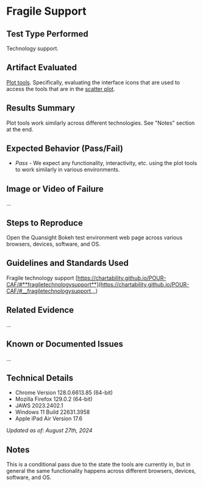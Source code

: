 # Fragile Support

## Test Type Performed

Technology support.

## Artifact Evaluated

[Plot tools](https://docs.bokeh.org/en/latest/docs/user_guide/interaction/tools.html#ug-interaction-tools). Specifically, evaluating the interface icons that are used to access the tools that are in the [scatter plot](https://quansight-labs.github.io/bokeh-a11y-audit/#_ts1723552414769).

## Results Summary

Plot tools work similarly across different technologies. See "Notes" section at the end.

## Expected Behavior (Pass/Fail)

- _Pass_ - We expect any functionality, interactivity, etc. using the plot tools to work similarly in various environments.

## Image or Video of Failure

...

## Steps to Reproduce

Open the Quansight Bokeh test environment web page across various browsers, devices, software, and OS.

## Guidelines and Standards Used

Fragile technology support [https://chartability.github.io/POUR-CAF/#**fragiletechnologysupport**](https://chartability.github.io/POUR-CAF/#__fragiletechnologysupport__)

## Related Evidence

...

## Known or Documented Issues

...

## Technical Details

- Chrome Version 128.0.6613.85 (64-bit)
- Mozilla Firefox 129.0.2 (64-bit)
- JAWS 2023.2402.1
- Windows 11 Build 22631.3958
- Apple iPad Air Version 17.6

_Updated as of: August 27th, 2024_

## Notes

This is a conditional pass due to the state the tools are currently in, but in general the same functionality happens across different browsers, devices, software, and OS.
